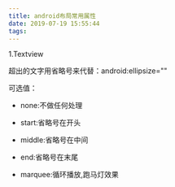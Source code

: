 ```yaml
---
title: android布局常用属性
date: 2019-07-19 15:55:44
tags:
---
```




1.Textview

超出的文字用省略号来代替：android:ellipsize=""  

可选值：

* none:不做任何处理

* start:省略号在开头

* middle:省略号在中间

* end:省略号在末尾
* marquee:循环播放,跑马灯效果

